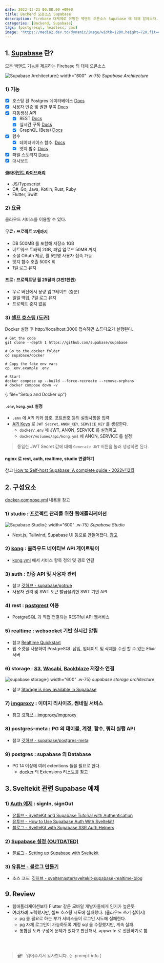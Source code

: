 ```yaml
---
date: 2022-12-21 00:00:00 +0900
title: Backend 오픈소스 Supabase
description: Firebase 대체제로 유명한 백엔드 오픈소스 Supabase 에 대해 알아보자. 웹앱, 모바일앱 개발시 많이 사용된다.
categories: [Backend, Supabase]
tags: [postgresql, headless, cms]
image: "https://media2.dev.to/dynamic/image/width=1280,height=720,fit=cover,gravity=auto,format=auto/https%3A%2F%2Fdev-to-uploads.s3.amazonaws.com%2Fuploads%2Farticles%2Ftjeeetdg8xey073vktvx.png"
---
```


## 1. [Supabase](https://supabase.com) 란?

모든 백엔드 기능을 제공하는 Firebase 의 대체 오픈소스

![Supabase Architecture](https://supabase.com/docs/img/supabase-architecture--light.svg){: width="600" .w-75}
_Supabase Architecture_

### 1) 기능

- [x] 호스팅 된 Postgres 데이터베이스 [Docs](https://supabase.com/docs/guides/database)
- [x] 사용자 인증 및 권한 부여 [Docs](https://supabase.com/docs/guides/auth)
- [x] 자동생성 API
  - [x] REST [Docs](https://supabase.com/docs/guides/api#rest-api)
  - [x] 실시간 구독 [Docs](https://supabase.com/docs/guides/api#realtime-api)
  - [x] GraphQL (Beta) [Docs](https://supabase.com/docs/guides/api#graphql-api)
- [x] 함수
  - [x] 데이터베이스 함수. [Docs](https://supabase.com/docs/guides/database/functions)
  - [x] 엣지 함수 [Docs](https://supabase.com/docs/guides/functions)
- [x] 파일 스토리지 [Docs](https://supabase.com/docs/guides/storage)
- [x] 대시보드

#### [클라이언트 라이브러리](https://github.com/supabase/supabase/blob/master/i18n/README.ko.md#%ED%81%B4%EB%9D%BC%EC%9D%B4%EC%96%B8%ED%8A%B8-%EB%9D%BC%EC%9D%B4%EB%B8%8C%EB%9F%AC%EB%A6%AC)

- JS/Typescript
- C#, Go, Java, Kotlin, Rust, Ruby
- Flutter, Swift

### 2) [요금](https://supabase.com/pricing)

클라우드 서비스를 이용할 수 있다.

#### 무료 : 프로젝트 2개까지

- DB 500MB 를 포함해 저장소 1GB
- 네트워크 트래픽 2GB, 파일 업로드 50MB 까지
- 소셜 OAuth 제공, 월 5만명 사용자 접속 가능
- 엣지 함수 호출 500K 회
- 1일 로그 유지

#### 프로 : 프로젝트당 월 25달러 (3만1천원)

- 무료 버전에서 용량 업그레이드 (충분)
- 일일 백업, 7일 로그 유지
- 프로젝트 중지 없음

### 3) [셀프 호스팅 (도커)](https://supabase.com/docs/guides/self-hosting/docker)

Docker 실행 후 http://localhost:3000 접속하면 스튜디오가 실행된다.

```console
# Get the code
git clone --depth 1 https://github.com/supabase/supabase

# Go to the docker folder
cd supabase/docker

# Copy the fake env vars
cp .env.example .env

# Start
docker compose up --build --force-recreate --remove-orphans
# docker compose down -v
```
{: file="Setup and Docker up"}

#### `.env`, `kong.yml` 설정

- `.env` 에 API 키와 암호, 포트번호 등의 설정사항을 입력
- [API Keys](https://supabase.com/docs/guides/self-hosting#api-keys) 로 `JWT Secret`, `ANON_KEY`, `SERVICE_KEY` 를 생성한다.
  + `docker/.env` 에 JWT, ANON, SERVICE 를 설정하고
  + `docker/volumes/api/kong.yml` 에 ANON, SERVICE 를 설정

> 동일한 JWT Secret 값에 대해 `Generate JWT` 버튼을 눌러 생성하면 된다.

#### nginx 로 rest, auth, realtime, studio 연결하기

참고 [How to Self-host Supabase: A complete guide - 2022년12월](https://blog.devgenius.io/how-to-self-host-supabase-a-complete-guide-f4c68f449920)

## 2. 구성요소

[docker-compose.yml](https://github.com/supabase/supabase/blob/master/docker/docker-compose.yml) 내용을 참고

### 1) studio : 프로젝트 관리를 위한 웹애플리케이션

![Supabase Studio](https://blog.logrocket.com/wp-content/uploads/2022/03/api-keys.png){: width="600" .w-75}
_Supabase Studio_

- Next.js, Tailwind, Supabase UI 등으로 만들어졌다. [참고](https://supabase.com/blog/supabase-studio)

### 2) [kong](https://docs.konghq.com/gateway/latest/) : 클라우드 네이티브 API 게이트웨이

- [kong.yml](https://github.com/supabase/supabase/blob/master/docker/volumes/api/kong.yml) 에서 서비스 항목 정의 및 경로 연결

### 3) auth : 인증 API 및 사용자 관리

- 참고 [깃허브 - supabase/gotrue](https://github.com/supabase/gotrue)
- 사용자 관리 및 SWT 토큰 발급을위한 SWT 기반 API

### 4) rest : [postgrest](https://postgrest.org/en/stable/) 이용

- PostgreSQL 과 직접 연결되는 RESTful API 웹서비스

### 5) realtime : websocket 기반 실시간 알림

- 참고 [Realtime Quickstart](https://supabase.com/docs/guides/realtime/quickstart)
- 웹 소켓을 사용하여 PostgreSQL 삽입, 업데이트 및 삭제를 수신 할 수 있는 Elixir 서버

### 6) storage : [S3](https://aws.amazon.com/s3/), [Wasabi](https://wasabi.com/), [Backblaze](https://www.backblaze.com/) 저장소 연결

![supabase storage](https://supabase.com/images/blog/storage/infra.png){: width="600" .w-75}
_supabase storage architecture_

- 참고 [Storage is now available in Supabase](https://supabase.com/blog/supabase-storage)

### 7) [imgproxy](https://imgproxy.net/) : 이미지 리사이즈, 썸네일 서비스

- 참고 [깃허브 - imgproxy/imgproxy](https://github.com/imgproxy/imgproxy)

### 8) postgres-meta : PG 의 테이블, 계정, 함수, 쿼리 실행 API

- 참고 [깃허브 - supabase/postgres-meta](https://github.com/supabase/postgres-meta)

### 9) postgres : supabase 의 Database

- PG 14 이상에 여러 extentions 들을 필요로 한다.
  + [docker](https://hub.docker.com/r/supabase/postgres) 의 Extensions 리스트를 참고

## 3. Sveltekit 관련 Supabase 예제

### 1) [Auth 예제](https://supabase.com/docs/guides/getting-started/tutorials/with-sveltekit) : signIn, signOut

- [유튜브 - SvelteKit and Supabase Tutorial with Authentication](https://www.youtube.com/watch?v=YqIyET7XKIQ)
- [유투브 - How to Use Supabase Auth With Sveltekit!](https://www.youtube.com/watch?v=z3BAuF2XZng)
- [블로그 - SvelteKit with Supabase SSR Auth Helpers](https://dev.to/kvetoslavnovak/sveltekit-with-supabase-auth-helpers-578a)

### 2) [Supabase 설정 (OUTDATED)](https://www.youtube.com/watch?v=j4AV2Liojk0)

- [블로그 - Setting up Supabase with Sveltekit](https://sjorswijsman.medium.com/setting-up-supabase-with-sveltekit-f6234fa1b54b)

### 3) [유튜브 - 블로그 만들기](https://www.youtube.com/watch?v=7_9rUtwM-q0)

- 소스 코드: [깃허브 - sveltemaster/sveltekit-supabase-realtime-blog](https://github.com/sveltemaster/sveltekit-supabase-realtime-blog)

## 9. Review

- 웹애플리케이션보다 Flutter 같은 모바일 개발자들에게 인기가 높은듯
- 여러차례 노력했지만, 셀프 호스팅 시도에 실패했다. (클라우드 쓰기 싫어서)
  + pg 를 필요로 하는 부가 서비스들이 로그인 시도에 실패한다.
  + pg 자체 로그인이 가능하도록 계정 sql 을 수정했지만, 계속 실패.
  + 통합된 도커 구성에 문제가 있다고 판단해서, appwrite 로 전환하기로 함

&nbsp; <br />
&nbsp; <br />

> **끝!** &nbsp; 읽어주셔서 감사합니다.
{: .prompt-info }
